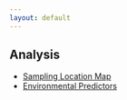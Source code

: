 ```yaml
---
layout: default
---
```


## Analysis

* [Sampling Location Map](Sample_Location_Map.html)
* [Environmental Predictors](explore_env_predictors.html)

